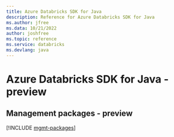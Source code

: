 ```yaml
---
title: Azure Databricks SDK for Java
description: Reference for Azure Databricks SDK for Java
ms.author: jfree
ms.data: 10/21/2022
author: joshfree
ms.topic: reference
ms.service: databricks
ms.devlang: java
---
```

# Azure Databricks SDK for Java - preview

## Management packages - preview
[!INCLUDE [mgmt-packages](databricks-mgmt-index.md)]